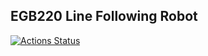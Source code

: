 ## EGB220 Line Following Robot
[![Actions Status](https://github.com/mbatc/EGB220-Robot/workflows/build-arduino-sketch/badge.svg)](https://github.com/mbatc/EGB220-Robot/actions)

